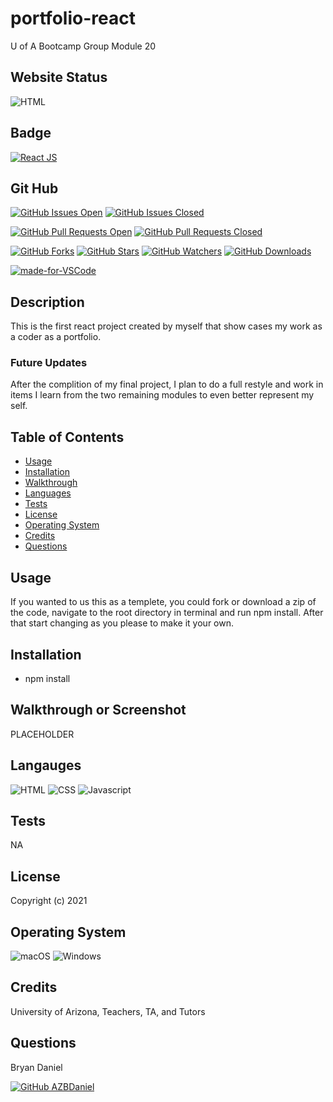 # portfolio-react
U of A Bootcamp Group Module 20

## Website Status

![HTML](https://img.shields.io/website-up-down-green-red/http/portfolio-react.herokuapp.com.svg)

## Badge

[![React JS](https://img.shields.io/badge/-ReactJs-61DAFB?logo=react&logoColor=white&style=plastic)](https://shields.io/)


## Git Hub

[![GitHub Issues Open](https://img.shields.io/github/issues/AZBDaniel/portfolio-react)](https://https://github.com/AZBDaniel/portfolio-react/issues)     [![GitHub Issues Closed](https://img.shields.io/github/issues-closed/AZBDaniel/portfolio-react.svg)](https://https://github.com/AZBDaniel/portfolio-react/issues)

[![GitHub Pull Requests Open](https://img.shields.io/github/issues-pr/AZBDaniel/portfolio-react.svg)](https://github.com/AZBDaniel/portfolio-react/pulls)     [![GitHub Pull Requests Closed](https://img.shields.io/github/issues-pr-closed/AZBDaniel/portfolio-react.svg)](https://github.com/AZBDaniel/portfolio-react/pulls)

[![GitHub Forks](https://img.shields.io/github/forks/AZBDaniel/portfolio-react.svg)](https://github.com/AZBDaniel/portfolio-react)     [![GitHub Stars](https://img.shields.io/github/stars/AZBDaniel/portfolio-react)](https://github.com/AZBDaniel/portfolio-react)     [![GitHub Watchers](https://img.shields.io/github/watchers/AZBDaniel/portfolio-react.svg)](https://github.com/AZBDaniel/portfolio-react)     [![GitHub Downloads](https://img.shields.io/github/downloads/AZBDaniel/portfolio-react/total.svg)](https://github.com/AZBDaniel/portfolio-react)

[![made-for-VSCode](https://img.shields.io/badge/Made%20for-VSCode-1f425f.svg)](https://code.visualstudio.com/)

## Description

This is the first react project created by myself that show cases my work as a coder as a portfolio.

### Future Updates

After the complition of my final project, I plan to do a full restyle and work in items I learn from the two remaining modules to even better represent my self.


## Table of Contents

- [Usage](#usage)
- [Installation](#installation)
- [Walkthrough](#walkthrough)
- [Languages](#languages)
- [Tests](#tests)
- [License](#license)
- [Operating System](#operating-system)
- [Credits](#credits)
- [Questions](#questions)

## Usage

If you wanted to us this as a templete, you could fork or download a zip of the code, navigate to the root directory in terminal and run npm install. After that start changing as you please to make it your own.

## Installation

- npm install

## Walkthrough or Screenshot

PLACEHOLDER

## Langauges

![HTML](https://img.shields.io/badge/HTML5-E34F26?style=plastic&logo=html5&logoColor=white)     ![CSS](https://img.shields.io/badge/CSS3-1572B6?style=plastic&logo=css3&logoColor=white)     ![Javascript](https://img.shields.io/badge/JavaScript-F7DF1E?style=plastic&logo=javascript&logoColor=black)

## Tests

NA

## License


Copyright (c) 2021

## Operating System

![macOS](https://img.shields.io/badge/iOS-000000?style=plastic&logo=ios&logoColor=white)     ![Windows](https://img.shields.io/badge/Windows-0078D6?style=plastic&logo=windows&logoColor=white)

## Credits

University of Arizona, Teachers, TA, and Tutors

## Questions

Bryan Daniel 

[![GitHub AZBDaniel](https://img.shields.io/badge/Ask%20me-anything-1abc9c.svg)](https://github.com/AZBDaniel)
